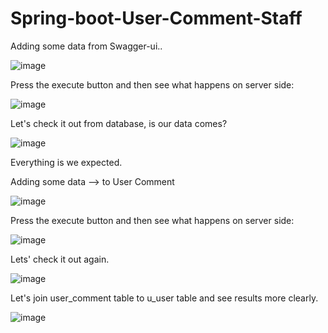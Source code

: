 # Spring-boot-User-Comment-Staff

Adding some data from Swagger-ui.. 

![image](https://user-images.githubusercontent.com/57726183/177418367-94ac3b84-e542-4367-8670-34391ef10779.png)

Press the execute button and then see what happens on server side:

![image](https://user-images.githubusercontent.com/57726183/177418514-58f8871f-70c6-4591-8d44-a47cf0033cfb.png)

Let's check it out from database, is our data comes?

![image](https://user-images.githubusercontent.com/57726183/177419411-a47928db-a3be-4e94-8ab6-1dbbdd8c6e07.png)

Everything is we expected.

Adding some data --> to User Comment

![image](https://user-images.githubusercontent.com/57726183/177424772-30cec748-0909-4091-932e-1d179466cc0f.png)

Press the execute button and then see what happens on server side:

![image](https://user-images.githubusercontent.com/57726183/177424846-a2052f30-118a-4329-9d62-8f75b1142610.png)


Lets' check it out again.

![image](https://user-images.githubusercontent.com/57726183/177424712-0ff0e563-41b6-4dc6-96fb-15a1ed9be9d9.png)


Let's join user_comment table to u_user table and see results more clearly.

![image](https://user-images.githubusercontent.com/57726183/177425639-33911291-3421-426c-8b59-5cd001c2eca0.png)
